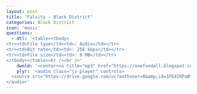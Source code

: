 ```yaml
---
layout: post
title: "Falsity - Black District"
categories: Black District
icon: 'music'
questions:
  - dtl: '<table><tbody>
<tr><td>File type</td><td>: Audio</td></tr>
<tr><td>Bit rate</td><td>: 256 kbps</td></tr>
<tr><td>File size</td><td>: 8 MB</td></tr>
</tbody></table><br /><br />'
    dwnld: '<center><a title="mp3" href="https://onefoodall.blogspot.com/2019/09/soba-yang-merupakan-masakan-jiwa-orang.html?u=U2FsdGVkX19zsCIJfta6CK1XQYwwrecAkJRV%2FeoYAcIT%2Bi%2B87LZz%2FRLnQYyXRzjF1mblk0wc45bg6qprECKUEq2T3816xqqkdPdm%2BcTfXLCNy9%2BZ6T5siIopCIFpMuRFAeK0uYxlWMpouqMsUEAiUINl4sw5GxG3bX5rltes7q5aI6izWw8xiWzd9Rjc5%2BBV" class="ut" target="_blank"><span class="feather-icon icon-download"> Download</span></a></center><br /><br />'
    plyr: '<audio class="js-player" controls>
  <source src="https://drive.google.com/uc?authuser=0&amp;id=1FE4IRPaBYO-89keciza0EU9iWCZFI281&amp;export=download" type="audio/mp3">
</audio>'
---
```

